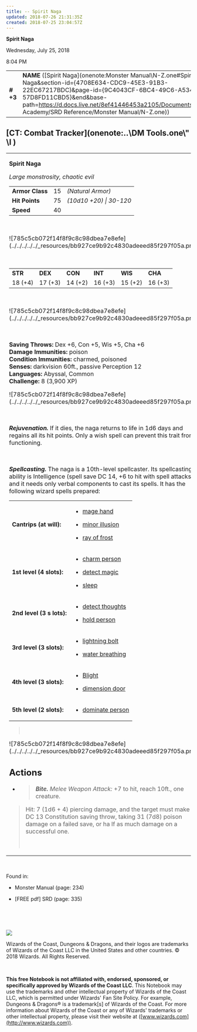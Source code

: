 ```yaml
---
title: -- Spirit Naga
updated: 2018-07-26 21:31:35Z
created: 2018-07-25 23:04:57Z
---
```


**Spirit Naga**

Wednesday, July 25, 2018

8:04 PM

|           |                                                                                                                                                                                                                                                                                                |        |        |        |     |       |         |
|-----------|------------------------------------------------------------------------------------------------------------------------------------------------------------------------------------------------------------------------------------------------------------------------------------------------|--------|--------|--------|-----|-------|---------|
| **\# +3** | **NAME** ([Spirit Naga](onenote:Monster Manual\\N-Z.one#Spirit Naga&section-id={4708E634-CDC9-45E3-91B3-22EC67217BDC}&page-id={9C4043CF-6BC4-49C6-A534-57D8FD11CBD5}&end&base-path=https://d.docs.live.net/8ef41446453a2105/Documents/Adventure Academy/SRD Reference/Monster Manual/N-Z.one)) | **15** | **75** | **75** | \-  | Notes | 3900 XP |

## [CT: Combat Tracker](onenote:..\\DM Tools.one\\" \l )

<table><tbody><tr class="odd"><td><p><strong>Spirit Naga</strong></p><p><em>Large monstrosity, chaotic evil</em></p><table><tbody><tr class="odd"><td><strong>Armor Class</strong></td><td>15</td><td><em>(Natural Armor)</em></td></tr><tr class="even"><td><strong>Hit Points</strong></td><td>75</td><td><em>(10d10 +20) | 30-120</em></td></tr><tr class="odd"><td><strong>Speed</strong></td><td>40</td><td> </td></tr></tbody></table><p> </p><p>![785c5cb072f14f8f9c8c98dbea7e8efe](../../../../../_resources/bb927ce9b92c4830adeeed85f297f05a.png)</p><p> </p><table><tbody><tr class="odd"><td><strong>STR</strong></td><td><strong>DEX</strong></td><td><strong>CON</strong></td><td><strong>INT</strong></td><td><strong>WIS</strong></td><td><strong>CHA</strong></td></tr><tr class="even"><td>18 (+4)</td><td>17 (+3)</td><td>14 (+2)</td><td>16 (+3)</td><td>15 (+2)</td><td>16 (+3)</td></tr></tbody></table><p> </p><p>![785c5cb072f14f8f9c8c98dbea7e8efe](../../../../../_resources/bb927ce9b92c4830adeeed85f297f05a.png)</p><p> </p><p><strong>Saving Throws:</strong> Dex +6, Con +5, Wis +5, Cha +6<br />
<strong>Damage Immunities:</strong> poison<br />
<strong>Condition Immunities:</strong> charmed, poisoned<br />
<strong>Senses:</strong> darkvision 60ft., passive Perception 12<br />
<strong>Languages:</strong> Abyssal, Common<br />
<strong>Challenge:</strong> 8 (3,900 XP)</p><p>![785c5cb072f14f8f9c8c98dbea7e8efe](../../../../../_resources/bb927ce9b92c4830adeeed85f297f05a.png)</p><p> </p><p><em><strong>Rejuvenation.</strong></em> If it dies, the naga returns to life in 1d6 days and regains all its hit points. Only a wish spell can prevent this trait from functioning.</p><p> </p><p><em><strong>Spellcasting.</strong></em> The naga is a 10th-level spellcaster. Its spellcasting ability is Intelligence (spell save DC 14, +6 to hit with spell attacks), and it needs only verbal components to cast its spells. It has the following wizard spells prepared:</p><table><tbody><tr class="odd"><td><strong>Cantrips (at will):</strong></td><td><ul><li><p><a href="onenote:..\\Spellbook\\M-N.one#Mage Hand&amp;section-id={EEF38EE0-5EFC-4A47-9C2E-367214925D15}&amp;page-id={2770C840-4F90-4E7E-A66D-902FEDE0CA91}&amp;end&amp;base-path=https://d.docs.live.net/8ef41446453a2105/Documents/Adventure Academy/SRD Reference">mage hand</a></p></li><li><p><a href="onenote:..\\Spellbook\\M-N.one#Minor Illusion&amp;section-id={EEF38EE0-5EFC-4A47-9C2E-367214925D15}&amp;page-id={D44B4F84-D0AA-4F41-A6B8-184B2DFD5D3F}&amp;end&amp;base-path=https://d.docs.live.net/8ef41446453a2105/Documents/Adventure Academy/SRD Reference">minor illusion</a></p></li><li><p><a href="onenote:..\\Spellbook\\Q-R.one#Ray of Frost&amp;section-id={AF883F1D-C3F1-47DB-AA89-FFC1EC85B153}&amp;page-id={80DD45C3-2C97-4DDC-BD78-B5DC4F4F0E17}&amp;end&amp;base-path=https://d.docs.live.net/8ef41446453a2105/Documents/Adventure Academy/SRD Reference">ray of frost</a></p></li></ul></td></tr><tr class="even"><td><strong>1st level (4 slots):</strong></td><td><ul><li><p><a href="onenote:..\\Spellbook\\C-D.one#Charm Person&amp;section-id={007039C0-7592-4988-AFCF-88060A04A402}&amp;page-id={6D35E2A4-C05A-4407-B3FE-B71D7187D880}&amp;end&amp;base-path=https://d.docs.live.net/8ef41446453a2105/Documents/Adventure Academy/SRD Reference">charm person</a></p></li><li><p><a href="onenote:..\\Spellbook\\C-D.one#Detect Magic&amp;section-id={007039C0-7592-4988-AFCF-88060A04A402}&amp;page-id={A8A17E25-07F4-432C-81DB-0CAEE71758D6}&amp;end&amp;base-path=https://d.docs.live.net/8ef41446453a2105/Documents/Adventure Academy/SRD Reference">detect magic</a></p></li><li><p><a href="onenote:..\\Spellbook\\S-T.one#Sleep&amp;section-id={F367AE4A-1175-4CCE-BA3F-A099683090F9}&amp;page-id={95AAA6BE-3C83-4DFE-8530-D801A0DCD6B6}&amp;end&amp;base-path=https://d.docs.live.net/8ef41446453a2105/Documents/Adventure Academy/SRD Reference">sleep</a></p></li></ul></td></tr><tr class="odd"><td><strong>2nd level (3 s lots):</strong></td><td><ul><li><p><a href="onenote:..\\Spellbook\\C-D.one#Detect Thoughts&amp;section-id={007039C0-7592-4988-AFCF-88060A04A402}&amp;page-id={66F1E86B-018A-47A1-99DD-A326A53AB7EE}&amp;end&amp;base-path=https://d.docs.live.net/8ef41446453a2105/Documents/Adventure Academy/SRD Reference">detect thoughts</a></p></li><li><p><a href="onenote:..\\Spellbook\\G-H.one#Hold Person&amp;section-id={3A8266A7-F954-4B90-A376-DA6497C75ED3}&amp;page-id={99D1B29F-9F91-4A37-B545-E707775E53B9}&amp;end&amp;base-path=https://d.docs.live.net/8ef41446453a2105/Documents/Adventure Academy/SRD Reference">hold person</a></p></li></ul></td></tr><tr class="even"><td><strong>3rd level (3 slots):</strong></td><td><ul><li><p><a href="onenote:..\\Spellbook\\K-L.one#Lightning Bolt&amp;section-id={E6013151-7999-48AF-9788-BE421906DB3B}&amp;page-id={B0D45D27-8436-434A-B01C-6950258A2351}&amp;end&amp;base-path=https://d.docs.live.net/8ef41446453a2105/Documents/Adventure Academy/SRD Reference">lightning bolt</a></p></li><li><p><a href="onenote:..\\Spellbook\\W-X.one#Water Breathing&amp;section-id={2A630E6F-666E-4AE1-A351-AB404397B524}&amp;page-id={65F0A8E0-C549-40B2-9AAF-00E11AA26A8F}&amp;end&amp;base-path=https://d.docs.live.net/8ef41446453a2105/Documents/Adventure Academy/SRD Reference">water breathing</a></p></li></ul></td></tr><tr class="odd"><td><strong>4th level (3 slots):</strong></td><td><ul><li><p><a href="onenote:..\\Spellbook\\A-B.one#Blight&amp;section-id={B393F978-44B8-4CA5-94A0-35B9BD6E69FD}&amp;page-id={6DB543D6-79F0-4CDC-96AC-2DC0B9286579}&amp;end&amp;base-path=https://d.docs.live.net/8ef41446453a2105/Documents/Adventure Academy/SRD Reference">Blight</a></p></li><li><p><a href="onenote:..\\Spellbook\\C-D.one#Dimension Door&amp;section-id={007039C0-7592-4988-AFCF-88060A04A402}&amp;page-id={0732CA99-CFBA-4A7C-88C9-1FC646315F15}&amp;end&amp;base-path=https://d.docs.live.net/8ef41446453a2105/Documents/Adventure Academy/SRD Reference">dimension door</a></p></li></ul></td></tr><tr class="even"><td><strong>5th level (2 slots):</strong></td><td><ul><li><p><a href="onenote:..\\Spellbook\\C-D.one#Dominate Person&amp;section-id={007039C0-7592-4988-AFCF-88060A04A402}&amp;page-id={851BD98C-2F47-45C0-BF16-86ACF11E8154}&amp;end&amp;base-path=https://d.docs.live.net/8ef41446453a2105/Documents/Adventure Academy/SRD Reference">dominate person</a></p></li></ul></td></tr></tbody></table><blockquote><p> </p></blockquote><p>![785c5cb072f14f8f9c8c98dbea7e8efe](../../../../../_resources/bb927ce9b92c4830adeeed85f297f05a.png)</p><h2 id="actions"><strong>Actions</strong></h2><ul><li><blockquote><p><em><strong>Bite.</strong> Melee Weapon Attack:</em> +7 to hit, reach 10ft., one creature.</p></blockquote></li></ul><blockquote><p>Hit: 7 (1d6 + 4) piercing damage, and the target must make a DC 13 Constitution saving throw, taking 31 (7d8) poison damage on a failed save, or ha lf as much damage on a successful one.</p><p> </p></blockquote></td></tr></tbody></table>

 

Found in:

-   Monster Manual (page: 234)

-   \[FREE pdf\] SRD (page: 335)

 

 

![](tmp\media\image2.png)

Wizards of the Coast, Dungeons & Dragons, and their logos are trademarks of Wizards of the Coast LLC in the United States and other countries. © 2018 Wizards. All Rights Reserved.

 

**This free Notebook is not affiliated with, endorsed, sponsored, or specifically approved by Wizards of the Coast LLC**. This Notebook may use the trademarks and other intellectual property of Wizards of the Coast LLC, which is permitted under Wizards' Fan Site Policy. For example, Dungeons & Dragons® is a trademark\[s\] of Wizards of the Coast. For more information about Wizards of the Coast or any of Wizards' trademarks or other intellectual property, please visit their website at ([www.wizards.com](http://www.wizards.com)).
